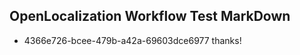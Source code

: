 ## OpenLocalization Workflow Test MarkDown
* 4366e726-bcee-479b-a42a-69603dce6977 
thanks!<!--HONumber=Mar16_HO2-->
